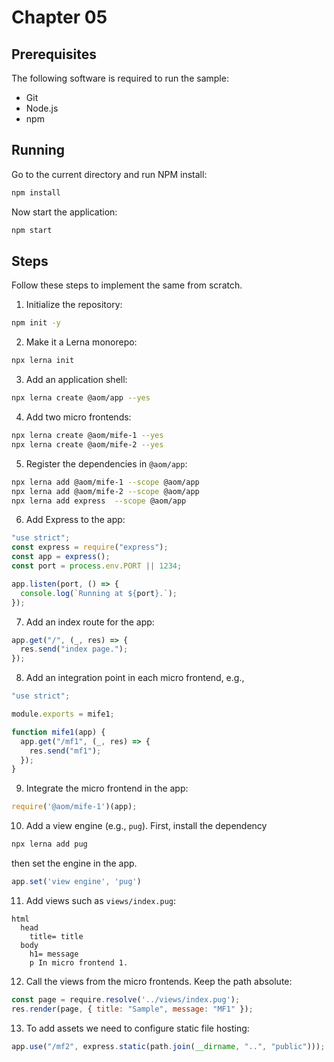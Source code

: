 # Chapter 05

## Prerequisites

The following software is required to run the sample:

- Git
- Node.js
- npm

## Running

Go to the current directory and run NPM install:

```sh
npm install
```

Now start the application:

```sh
npm start
```

## Steps

Follow these steps to implement the same from scratch.

1. Initialize the repository:

```sh
npm init -y
```

2. Make it a Lerna monorepo:

```sh
npx lerna init
```

3. Add an application shell:

```sh
npx lerna create @aom/app --yes
```

4. Add two micro frontends:

```sh
npx lerna create @aom/mife-1 --yes
npx lerna create @aom/mife-2 --yes
```

5. Register the dependencies in `@aom/app`:

```sh
npx lerna add @aom/mife-1 --scope @aom/app
npx lerna add @aom/mife-2 --scope @aom/app
npx lerna add express  --scope @aom/app
```

6. Add Express to the app:

```js
"use strict";
const express = require("express");
const app = express();
const port = process.env.PORT || 1234;

app.listen(port, () => {
  console.log(`Running at ${port}.`);
});
```

7. Add an index route for the app:

```js
app.get("/", (_, res) => {
  res.send("index page.");
});
```

8. Add an integration point in each micro frontend, e.g.,

```js
"use strict";

module.exports = mife1;

function mife1(app) {
  app.get("/mf1", (_, res) => {
    res.send("mf1");
  });
}
```

9. Integrate the micro frontend in the app:

```js
require('@aom/mife-1')(app);
```

10. Add a view engine (e.g., `pug`). First, install the dependency

```sh
npx lerna add pug
```

then set the engine in the app.

```js
app.set('view engine', 'pug')
```

11. Add views such as `views/index.pug`:

```pug
html
  head
    title= title
  body
    h1= message
    p In micro frontend 1.
```

12. Call the views from the micro frontends. Keep the path absolute:

```js
const page = require.resolve('../views/index.pug');
res.render(page, { title: "Sample", message: "MF1" });
```

13. To add assets we need to configure static file hosting:

```js
app.use("/mf2", express.static(path.join(__dirname, "..", "public")));
```
